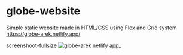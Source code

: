 # globe-website
Simple static website made in HTML/CSS using Flex and Grid system
https://globe-arek.netlify.app/

screenshoot-fullsize
![globe-arek netlify app_](https://user-images.githubusercontent.com/90817546/172677099-5eb68f98-3fcf-4788-a3f1-a376b07d7d77.png)
